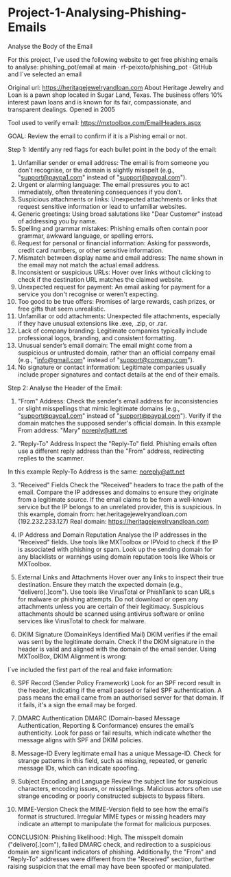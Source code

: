 # Project-1-Analysing-Phishing-Emails
Analyse the Body of the Email

For this project, I´ve used the following website to get free phishing emails to analyse: phishing_pot/email at main · rf-peixoto/phishing_pot · GitHub and I´ve selected an email 

Original url: https://heritagejewelryandloan.com 
About Heritage Jewelry and Loan is a pawn shop located in Sugar Land, Texas. The business offers 10% interest pawn loans and is known for its fair, compassionate, and transparent dealings. Opened in 2005

Tool used to verify email: https://mxtoolbox.com/EmailHeaders.aspx 

GOAL: Review the email to confirm if it is a Pishing email or not.

Step 1: Identify any red flags for each bullet point in the body of the email:


1) Unfamiliar sender or email address: The email is from someone you don't recognise, or the domain is slightly misspelt (e.g., "support@paypa1.com" instead of "support@paypal.com").
2) Urgent or alarming language: The email pressures you to act immediately, often threatening consequences if you don’t.
3) Suspicious attachments or links: Unexpected attachments or links that request sensitive information or lead to unfamiliar websites.
4) Generic greetings: Using broad salutations like "Dear Customer" instead of addressing you by name.
5) Spelling and grammar mistakes: Phishing emails often contain poor grammar, awkward language, or spelling errors.
6) Request for personal or financial information: Asking for passwords, credit card numbers, or other sensitive information.
7) Mismatch between display name and email address: The name shown in the email may not match the actual email address.
8) Inconsistent or suspicious URLs: Hover over links without clicking to check if the destination URL matches the claimed website.
9) Unexpected request for payment: An email asking for payment for a service you don't recognise or weren't expecting.
10) Too good to be true offers: Promises of large rewards, cash prizes, or free gifts that seem unrealistic.
11) Unfamiliar or odd attachments: Unexpected file attachments, especially if they have unusual extensions like .exe, .zip, or .rar.
12) Lack of company branding: Legitimate companies typically include professional logos, branding, and consistent formatting.
13) Unusual sender’s email domain: The email might come from a suspicious or untrusted domain, rather than an official company email (e.g., "info@gmail.com" instead of "support@company.com").
14) No signature or contact information: Legitimate companies usually include proper signatures and contact details at the end of their emails.

Step 2: Analyse the Header of the Email:

1) "From" Address:
Check the sender's email address for inconsistencies or slight misspellings that mimic legitimate domains (e.g., "support@paypa1.com" instead of "support@paypal.com").
Verify if the domain matches the supposed sender's official domain.
In this example From address: "Mary" <noreply@att.net>

2) "Reply-To" Address
Inspect the "Reply-To" field. Phishing emails often use a different reply address than the "From" address, redirecting replies to the scammer.

In this example Reply-To Address is the same: noreply@att.net

3) "Received" Fields
Check the "Received" headers to trace the path of the email. Compare the IP addresses and domains to ensure they originate from a legitimate source.
If the email claims to be from a well-known service but the IP belongs to an unrelated provider, this is suspicious.
In this example, domain from: her.heritagejewelryandloan.com (192.232.233.127) Real domain:  https://heritagejewelryandloan.com 

4) IP Address and Domain Reputation
Analyse the IP addresses in the "Received" fields. Use tools like MXToolbox or IPVoid to check if the IP is associated with phishing or spam.
Look up the sending domain for any blacklists or warnings using domain reputation tools like Whois or MXToolbox.



5) External Links and Attachments
Hover over any links to inspect their true destination. Ensure they match the expected domain (e.g., "delivero[.]com"). Use tools like VirusTotal or PhishTank to scan URLs for malware or phishing attempts.
Do not download or open any attachments unless you are certain of their legitimacy. Suspicious attachments should be scanned using antivirus software or online services like VirusTotal to check for malware.

5) DKIM Signature (DomainKeys Identified Mail)
DKIM verifies if the email was sent by the legitimate domain. Check if the DKIM signature in the header is valid and aligned with the domain of the email sender.
Using MXToolBox, DKIM Alignment is wrong:

I´ve included the first part of the real and fake information:




6) SPF Record (Sender Policy Framework)
Look for an SPF record result in the header, indicating if the email passed or failed SPF authentication. A pass means the email came from an authorised server for that domain.
If it fails, it's a sign the email may be forged.

7) DMARC Authentication
DMARC (Domain-based Message Authentication, Reporting & Conformance) ensures the email’s authenticity. Look for pass or fail results, which indicate whether the message aligns with SPF and DKIM policies.



8) Message-ID
Every legitimate email has a unique Message-ID. Check for strange patterns in this field, such as missing, repeated, or generic message IDs, which can indicate spoofing.


9) Subject Encoding and Language
Review the subject line for suspicious characters, encoding issues, or misspellings. Malicious actors often use strange encoding or poorly constructed subjects to bypass filters.


10) MIME-Version
Check the MIME-Version field to see how the email’s format is structured. Irregular MIME types or missing headers may indicate an attempt to manipulate the format for malicious purposes.


CONCLUSION:
Phishing likelihood: High. The misspelt domain ("delivero[.]com"), failed DMARC check, and redirection to a suspicious domain are significant indicators of phishing. Additionally, the "From" and "Reply-To" addresses were different from the "Received" section, further raising suspicion that the email may have been spoofed or manipulated.



